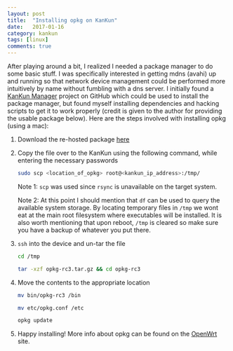 ```yaml
---
layout: post
title:  "Installing opkg on KanKun"
date:   2017-01-16
category: kankun
tags: [linux]
comments: true
---
```


After playing around a bit, I realized I needed a package manager to do some basic stuff. I was specifically interested in getting mdns (avahi) up and running so that network device management could be performed more intuitively by name without fumbling with a dns server. I initially found a [KanKun Manager](https://github.com/homedash/kankun-manager) project on GitHub which could be used to install the package manager, but found myself installing dependencies and hacking scripts to get it to work properly (credit is given to the author for providing the usable package below). Here are the steps involved with installing opkg (using a mac):

1. Download the re-hosted package [here](https://github.com/dougcooper/kankun/blob/master/opkg-rc3.tar.gz)
2. Copy the file over to the KanKun using the following command, while entering the necessary passwords

   ```bash
   sudo scp <location_of_opkg> root@<kankun_ip_address>:/tmp/
   ```

    Note 1: `scp` was used since `rsync` is unavailable on the target system.

    Note 2: At this point I should mention that `df` can be used to query the available system storage. By locating temporary files in `/tmp` we wont eat at the main root filesystem where executables will be installed. It is also worth mentioning that upon reboot, `/tmp` is cleared so make sure you have a backup of whatever you put there.

3. `ssh` into the device and un-tar the file

   ```bash
   cd /tmp
   ```

   ```bash
   tar -xzf opkg-rc3.tar.gz && cd opkg-rc3
   ```

4. Move the contents to the appropriate location

   ```bash
   mv bin/opkg-rc3 /bin
   ```

   ```bash
   mv etc/opkg.conf /etc
   ```

   ```bash
   opkg update
   ```

5. Happy installing! More info about opkg can be found on the [OpenWrt](https://wiki.openwrt.org/doc/techref/opkg) site.
